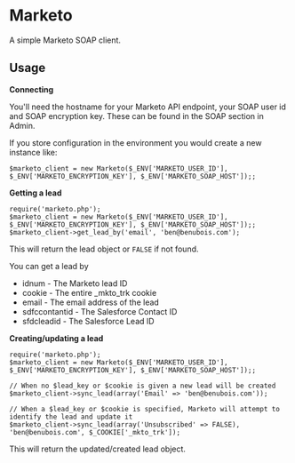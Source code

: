 # Marketo

A simple Marketo SOAP client.

## Usage

**Connecting**

You'll need the hostname for your Marketo API endpoint, your SOAP user id and SOAP encryption key. These can be found in the SOAP section in Admin.

If you store configuration in the environment you would create a new instance like:

	$marketo_client = new Marketo($_ENV['MARKETO_USER_ID'], $_ENV['MARKETO_ENCRYPTION_KEY'], $_ENV['MARKETO_SOAP_HOST']);;

**Getting a lead**
	
	require('marketo.php');
	$marketo_client = new Marketo($_ENV['MARKETO_USER_ID'], $_ENV['MARKETO_ENCRYPTION_KEY'], $_ENV['MARKETO_SOAP_HOST']);;
	$marketo_client->get_lead_by('email', 'ben@benubois.com');

This will return the lead object or `FALSE` if not found.

You can get a lead by

 - idnum - The Marketo lead ID
 - cookie - The entire _mkto_trk cookie
 - email - The email address of the lead
 - sdfccontantid - The Salesforce Contact ID
 - sfdcleadid - The Salesforce Lead ID


**Creating/updating a lead**

	require('marketo.php');
	$marketo_client = new Marketo($_ENV['MARKETO_USER_ID'], $_ENV['MARKETO_ENCRYPTION_KEY'], $_ENV['MARKETO_SOAP_HOST']);;
	
	// When no $lead_key or $cookie is given a new lead will be created
	$marketo_client->sync_lead(array('Email' => 'ben@benubois.com'));
	
	// When a $lead_key or $cookie is specified, Marketo will attempt to identify the lead and update it
	$marketo_client->sync_lead(array('Unsubscribed' => FALSE), 'ben@benubois.com', $_COOKIE['_mkto_trk']);

This will return the updated/created lead object.